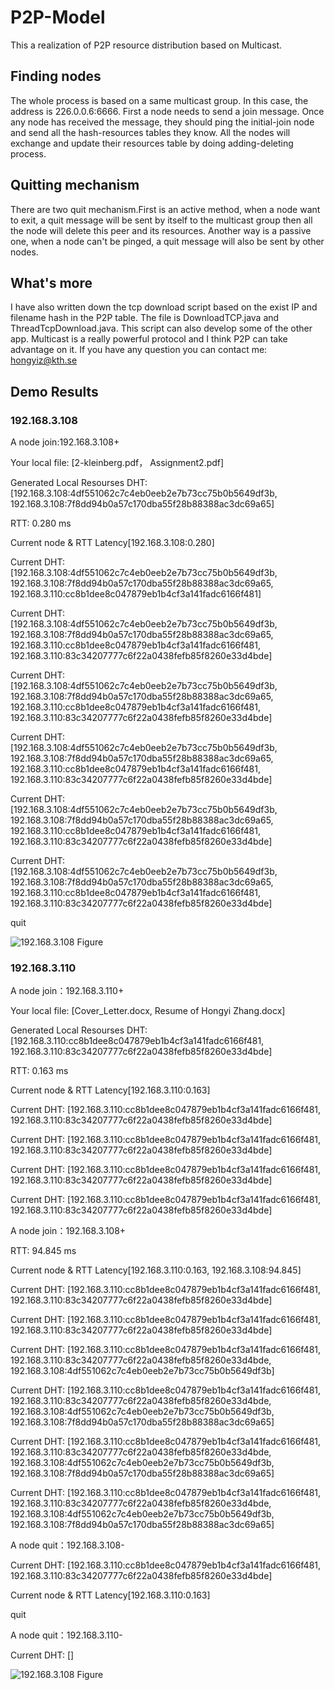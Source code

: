 # P2P-Model
This a realization of P2P resource distribution based on Multicast.

## Finding nodes
The whole process is based on a same multicast group. In this case, the address is 226.0.0.6:6666. First a node needs to send a join message. Once any node has received the message, they should ping the initial-join node and send all the hash-resources tables they know. All the nodes will exchange and update their resources table by doing adding-deleting process.

## Quitting mechanism
There are two quit mechanism.First is an active method, when a node want to exit, a quit message will be sent by itself to the multicast group then all the node will delete this peer and its resources. Another way is a passive one, when a node can't be pinged, a quit message will also be sent by other nodes.  

## What's more
I have also written down the tcp download script based on the exist IP and filename hash in the P2P table. The file is DownloadTCP.java and ThreadTcpDownload.java. This script can also develop some of the other app. Multicast is a really powerful protocol and I think P2P can take advantage on it. If you have any question you can contact me: hongyiz@kth.se

## Demo Results

### 192.168.3.108

A node join:192.168.3.108+

Your local file: [2-kleinberg.pdf， Assignment2.pdf]

Generated Local Resourses DHT: [192.168.3.108:4df551062c7c4eb0eeb2e7b73cc75b0b5649df3b, 192.168.3.108:7f8dd94b0a57c170dba55f28b88388ac3dc69a65]

RTT: 0.280 ms

Current node & RTT Latency[192.168.3.108:0.280]

Current DHT: [192.168.3.108:4df551062c7c4eb0eeb2e7b73cc75b0b5649df3b, 192.168.3.108:7f8dd94b0a57c170dba55f28b88388ac3dc69a65, 192.168.3.110:cc8b1dee8c047879eb1b4cf3a141fadc6166f481]

Current DHT: [192.168.3.108:4df551062c7c4eb0eeb2e7b73cc75b0b5649df3b, 192.168.3.108:7f8dd94b0a57c170dba55f28b88388ac3dc69a65, 192.168.3.110:cc8b1dee8c047879eb1b4cf3a141fadc6166f481, 192.168.3.110:83c34207777c6f22a0438fefb85f8260e33d4bde]

Current DHT: [192.168.3.108:4df551062c7c4eb0eeb2e7b73cc75b0b5649df3b, 192.168.3.108:7f8dd94b0a57c170dba55f28b88388ac3dc69a65, 192.168.3.110:cc8b1dee8c047879eb1b4cf3a141fadc6166f481, 192.168.3.110:83c34207777c6f22a0438fefb85f8260e33d4bde]

Current DHT: [192.168.3.108:4df551062c7c4eb0eeb2e7b73cc75b0b5649df3b, 192.168.3.108:7f8dd94b0a57c170dba55f28b88388ac3dc69a65, 192.168.3.110:cc8b1dee8c047879eb1b4cf3a141fadc6166f481, 192.168.3.110:83c34207777c6f22a0438fefb85f8260e33d4bde]

Current DHT: [192.168.3.108:4df551062c7c4eb0eeb2e7b73cc75b0b5649df3b, 192.168.3.108:7f8dd94b0a57c170dba55f28b88388ac3dc69a65, 192.168.3.110:cc8b1dee8c047879eb1b4cf3a141fadc6166f481, 192.168.3.110:83c34207777c6f22a0438fefb85f8260e33d4bde]

Current DHT: [192.168.3.108:4df551062c7c4eb0eeb2e7b73cc75b0b5649df3b, 192.168.3.108:7f8dd94b0a57c170dba55f28b88388ac3dc69a65, 192.168.3.110:cc8b1dee8c047879eb1b4cf3a141fadc6166f481, 192.168.3.110:83c34207777c6f22a0438fefb85f8260e33d4bde]

quit

![192.168.3.108 Figure](https://github.com/Mr-Hongyi/P2P-Model/blob/master/Figure/192.168.3.108.png)

### 192.168.3.110

A node join：192.168.3.110+

Your local file: [Cover_Letter.docx, Resume of Hongyi Zhang.docx]

Generated Local Resourses DHT: [192.168.3.110:cc8b1dee8c047879eb1b4cf3a141fadc6166f481, 192.168.3.110:83c34207777c6f22a0438fefb85f8260e33d4bde]

RTT: 0.163 ms

Current node & RTT Latency[192.168.3.110:0.163]

Current DHT: [192.168.3.110:cc8b1dee8c047879eb1b4cf3a141fadc6166f481, 192.168.3.110:83c34207777c6f22a0438fefb85f8260e33d4bde]

Current DHT: [192.168.3.110:cc8b1dee8c047879eb1b4cf3a141fadc6166f481, 192.168.3.110:83c34207777c6f22a0438fefb85f8260e33d4bde]

Current DHT: [192.168.3.110:cc8b1dee8c047879eb1b4cf3a141fadc6166f481, 192.168.3.110:83c34207777c6f22a0438fefb85f8260e33d4bde]

Current DHT: [192.168.3.110:cc8b1dee8c047879eb1b4cf3a141fadc6166f481, 192.168.3.110:83c34207777c6f22a0438fefb85f8260e33d4bde]

A node join：192.168.3.108+

RTT: 94.845 ms

Current node & RTT Latency[192.168.3.110:0.163, 192.168.3.108:94.845]

Current DHT: [192.168.3.110:cc8b1dee8c047879eb1b4cf3a141fadc6166f481, 192.168.3.110:83c34207777c6f22a0438fefb85f8260e33d4bde]

Current DHT: [192.168.3.110:cc8b1dee8c047879eb1b4cf3a141fadc6166f481, 192.168.3.110:83c34207777c6f22a0438fefb85f8260e33d4bde]

Current DHT: [192.168.3.110:cc8b1dee8c047879eb1b4cf3a141fadc6166f481, 192.168.3.110:83c34207777c6f22a0438fefb85f8260e33d4bde, 192.168.3.108:4df551062c7c4eb0eeb2e7b73cc75b0b5649df3b]

Current DHT: [192.168.3.110:cc8b1dee8c047879eb1b4cf3a141fadc6166f481, 192.168.3.110:83c34207777c6f22a0438fefb85f8260e33d4bde, 192.168.3.108:4df551062c7c4eb0eeb2e7b73cc75b0b5649df3b, 192.168.3.108:7f8dd94b0a57c170dba55f28b88388ac3dc69a65]

Current DHT: [192.168.3.110:cc8b1dee8c047879eb1b4cf3a141fadc6166f481, 192.168.3.110:83c34207777c6f22a0438fefb85f8260e33d4bde, 192.168.3.108:4df551062c7c4eb0eeb2e7b73cc75b0b5649df3b, 192.168.3.108:7f8dd94b0a57c170dba55f28b88388ac3dc69a65]

Current DHT: [192.168.3.110:cc8b1dee8c047879eb1b4cf3a141fadc6166f481, 192.168.3.110:83c34207777c6f22a0438fefb85f8260e33d4bde, 192.168.3.108:4df551062c7c4eb0eeb2e7b73cc75b0b5649df3b, 192.168.3.108:7f8dd94b0a57c170dba55f28b88388ac3dc69a65]

A node quit：192.168.3.108-

Current DHT: [192.168.3.110:cc8b1dee8c047879eb1b4cf3a141fadc6166f481, 192.168.3.110:83c34207777c6f22a0438fefb85f8260e33d4bde]

Current node & RTT Latency[192.168.3.110:0.163]

quit

A node quit：192.168.3.110-

Current DHT: []

![192.168.3.108 Figure](https://github.com/Mr-Hongyi/P2P-Model/blob/master/Figure/192.168.3.110.png)
